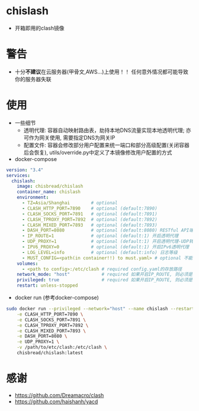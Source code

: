 # chislash
- 开箱即用的clash镜像
# 警告
- 十分**不建议**在云服务器(甲骨文,AWS...)上使用！！ 任何意外情况都可能导致你的服务器失联
# 使用
- 一些细节
  - 透明代理: 容器自动映射路由表，劫持本地DNS流量实现本地透明代理; 亦可作为网关使用, 需要指定DNS为网关IP
  - 配置文件: 容器会修改部分用户配置来统一端口和部分高级配置(关闭容器后会恢复), utils/override.py中定义了本镜像修改用户配置的方式
- docker-compose
```yaml
version: "3.4"
services:
  chislash:
    image: chisbread/chislash
    container_name: chislash
    environment:
      - TZ=Asia/Shanghai        # optional
      - CLASH_HTTP_PORT=7890    # optional (default:7890)
      - CLASH_SOCKS_PORT=7891   # optional (default:7891)
      - CLASH_TPROXY_PORT=7892  # optional (default:7892)
      - CLASH_MIXED_PORT=7893   # optional (default:7893)
      - DASH_PORT=8080          # optional (default:8080) RESTful API端口(同时也是Web UI端口 e.g. http://IP:8080/ui)
      - IP_ROUTE=1              # optional (default:1) 开启透明代理
      - UDP_PROXY=1             # optional (default:1) 开启透明代理-UDP转发(当代理节点不支持UDP时,可关闭)
      - IPV6_PROXY=0            # optional (default:1) 开启IPv6透明代理
      - LOG_LEVEL=info          # optional (default:info) 日志等级
      - MUST_CONFIG=<path(in container!!) to must.yaml> # optional 不能被覆盖的设置项 (e.g. /etc/clash/must.yaml)
    volumes:
      - <path to config>:/etc/clash # required config.yaml的存放路径
    network_mode: "host"            # required 如果开启IP_ROUTE, 则必须是host
    privileged: true                # required 如果开启IP_ROUTE, 则必须是true
    restart: unless-stopped
```
- docker run (参考docker-compose)
```bash
sudo docker run --privileged --network="host" --name chislash --restart unless-stopped -d \
    -e CLASH_HTTP_PORT=7890 \
    -e CLASH_SOCKS_PORT=7891 \
    -e CLASH_TPROXY_PORT=7892 \
    -e CLASH_MIXED_PORT=7893 \
    -e DASH_PORT=8080 \
    -e UDP_PROXY=1 \
    -v /path/to/etc/clash:/etc/clash \
    chisbread/chislash:latest
```
# 感谢
- https://github.com/Dreamacro/clash
- https://github.com/haishanh/yacd